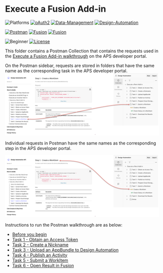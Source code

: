 # Execute a Fusion Add-in

![Platforms](https://img.shields.io/badge/Web-Windows|MacOS-lightgray.svg)
[![oAuth2](https://img.shields.io/badge/Authentication-v2-green.svg)](http://developer.autodesk.com/)
[![Data-Management](https://img.shields.io/badge/Data%20Management-v2-green.svg)](http://developer.autodesk.com/)
[![Design-Automation](https://img.shields.io/badge/Design%20Automation-v3-green.svg)](http://developer.autodesk.com/)

[![Postman](https://img.shields.io/badge/Postman-v10-orange.svg)](https://www.getpostman.com/)
[![Fusion](https://img.shields.io/badge/Fusion-2024-orange.svg)](http://developer.autodesk.com/)
[![Fusion](https://img.shields.io/badge/Fusion-2025-orange.svg)](http://developer.autodesk.com/)

![Beginner](https://img.shields.io/badge/Level-Beginner-green.svg)
[![License](https://img.shields.io/:license-MIT-blue.svg)](http://opensource.org/licenses/MIT)

This folder contains a Postman Collection that contains the requests used in the [Execute a Fusion Add-in walkthrough](https://aps.autodesk.com/en/docs/design-automation/v3/tutorials/fusion/) on the APS developer portal. 

On the Postman sidebar, requests are stored in folders that have the same name as the corresponding task in the APS developer portal.
![APS developer portal menu to Postman](images/aps_portal_menu_2_postman_menu.png "APS developer portal task to Postman mapping")

Individual requests in Postman have the same names as the corresponding step in the APS developer portal.

![APS developer portal steps to Postman](images/aps_portal_steps_2_postman_menu.png "APS developer portal task to Postman mapping")

Instructions to run the Postman walkthrough are as below:

- [Before you begin](instructions/before_you_begin.md)
- [Task 1 - Obtain an Access Token](instructions/task-1.md)
- [Task 2 - Create a Nickname](instructions/task-2.md)
- [Task 3 - Upload an AppBundle to Design Automation](instructions/task-3.md)
- [Task 4 - Publish an Activity](instructions/task-4.md)
- [Task 5 - Submit a WorkItem](instructions/task-5.md)
- [Task 6 - Open Result in Fusion](instructions/task-6.md)






